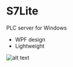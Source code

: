 # S7Lite
PLC server for Windows

<ul>
  <li>WPF design</li>
  <li>Lightweight</li>
</ul>

![alt text](https://github.com/somapatrik/S7Lite/blob/master/Picture/preview.png)

